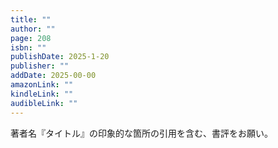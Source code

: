 ```yaml
---
title: ""
author: ""
page: 208
isbn: ""
publishDate: 2025-1-20
publisher: ""
addDate: 2025-00-00
amazonLink: ""
kindleLink: ""
audibleLink: ""
---
```


著者名『タイトル』の印象的な箇所の引用を含む、書評をお願い。